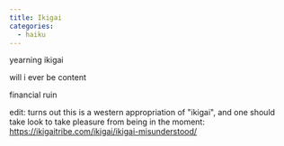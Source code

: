 ```yaml
---
title: Ikigai
categories:
  - haiku
---
```


yearning ikigai

will i ever be content

financial ruin

edit: turns out this is a western appropriation of "ikigai", and one should take look to take pleasure from being in the moment: https://ikigaitribe.com/ikigai/ikigai-misunderstood/
